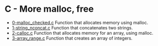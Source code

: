 # C - More malloc, free

- [0-malloc_checked.c](https://github.com/viviani22/holbertonschool-low_level_programming/edit/main/more_malloc_free/0-malloc_checked.c) Function that allocates memory using malloc.
- [1-string_nconcat.c](https://github.com/viviani22/holbertonschool-low_level_programming/edit/main/more_malloc_free/1-string_nconcat.c) Function that concatenates two strings.
- [2-calloc.c](https://github.com/viviani22/holbertonschool-low_level_programming/edit/main/more_malloc_free/2-calloc.c) Function that allocates memory for an array, using malloc.
- [3-array_range.c](https://github.com/viviani22/holbertonschool-low_level_programming/edit/main/more_malloc_free/3-array_range.c) Function that creates an array of integers.
